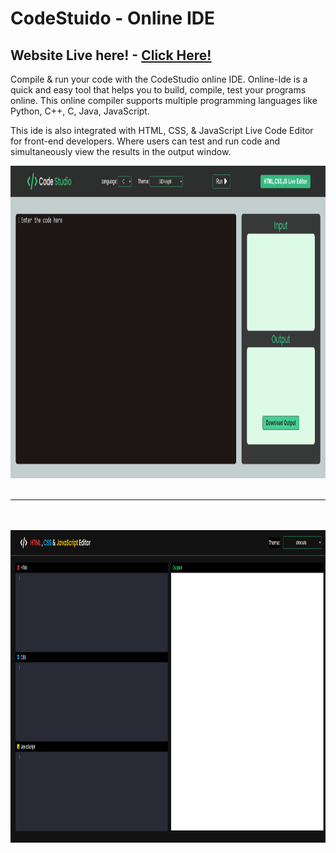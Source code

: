 # CodeStuido - Online IDE

## Website Live here! - [Click Here!](https://r0han44.github.io/Online_IDE/)

Compile & run your code with the CodeStudio online IDE. Online-Ide is a quick and easy tool that helps you to build, compile, test your programs online. This online compiler supports multiple programming languages like Python, C++, C, Java, JavaScript.

This ide is also integrated with HTML, CSS, & JavaScript Live Code Editor for front-end developers. Where users can test and run code and simultaneously view the results in the output window.


<p align="center">
  <a href="https://r0han44.github.io/Online_IDE/">
    <img src="https://github.com/R0HAN44/Online_IDE/blob/main/images/Code-Studio.png" height="500px">
  </br>
  </br>
    <hr>
  </br>
  </br>
    <img src="https://github.com/R0HAN44/Online_IDE/blob/main/images/HTML-CSS-JS-Live-Editor.png" height="500px">
  </a>
</p>

&nbsp;




